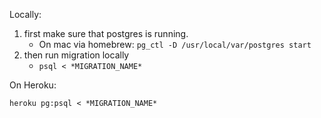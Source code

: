 Locally: 
1. first make sure that postgres is running. 
	* On mac via homebrew: `pg_ctl -D /usr/local/var/postgres start`
2. then run migration locally
	* `psql < *MIGRATION_NAME*`

On Heroku: 

`heroku pg:psql < *MIGRATION_NAME*`
